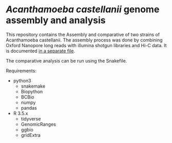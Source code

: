 # _Acanthamoeba castellanii_ genome assembly and analysis

This repository contains the Assembly and comparative of two strains of Acanthamoeba castellanii.
The assembly process was done by combining Oxford Nanopore long reads with illumina shotgun libraries and Hi-C data. It is documented [in a separate file](doc/assembly_pipeline.md).

The comparative analysis can be run using the Snakefile.

Requirements:
* python3
    + snakemake
    + Biopython
    + BCBio
    + numpy
    + pandas
* R 3.5.x
    + tidyverse
    + GenomicRanges
    + ggbio
    + gridExtra
